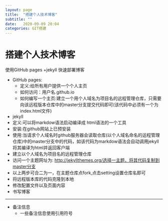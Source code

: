 ```yaml
---
layout: page
title:  "搭建个人技术博客"
subtitle: ""
date:   2020-09-09 20:04 
categories: GIT搭建
---
```


# 搭建个人技术博客
 使用GitHub pages +jekyll 快速部署博客
 - GitHub pages:
      - 定义:给所有用户提供一个个人主页
      - 如何访问：用户名.github.io
      - 如何编写一个主页:建立一个用个人域名为项目名的远程管理仓库，只需要向该远程版本仓库中的master分支提交代码即可(该代码中必须有一个为index.html文件)
 -  jekyll
  - 定义:可以将markdow语法启动编译成 html语法的一个工具  
  - 安装:在github网站上已预安装
  - 使用:当请求个人域名时github服务器会读取仓库(以个人域名命名的运程管理仓库)中的master分支中的代码，如该代码为markdow语法会自动调用jekyll将其编译为html并返回客户端
- 建立以个人域名为项目名的远程管理仓库
- 访问一个主题网址为: http://jekyllthemes.org/选择一主题，将其代码复制到master分支
- 以上两步可合二为一，在主题仓库点fork,点击setting设置仓库名即可
- 将远程版本库的代码克隆到本地
- 修改配置文件以及页面内容
- 书写博客
---  
-  备注信息
   - 一些备注信息使用引用符号



